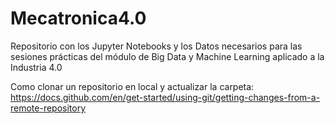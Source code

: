 # Mecatronica4.0
Repositorio con los Jupyter Notebooks y los Datos necesarios para las sesiones prácticas del módulo de Big Data y Machine Learning aplicado a la Industria 4.0

Como clonar un repositorio en local y actualizar la carpeta: https://docs.github.com/en/get-started/using-git/getting-changes-from-a-remote-repository

